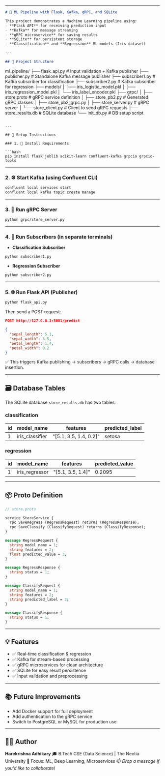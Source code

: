 
---

```markdown
# 🧠 ML Pipeline with Flask, Kafka, gRPC, and SQLite

This project demonstrates a Machine Learning pipeline using:
- **Flask API** for receiving prediction input
- **Kafka** for message streaming
- **gRPC microservice** for saving results
- **SQLite** for persistent storage
- **Classification** and **Regression** ML models (Iris dataset)

---

## 📌 Project Structure

```

ml\_pipeline/
├── flask\_api.py              # Input validation + Kafka publisher
├── publisher.py              # Standalone Kafka message publisher
├── subscriber1.py            # Kafka subscriber for classification
├── subscriber2.py            # Kafka subscriber for regression
├── models/
│   ├── iris\_logistic\_model.pkl
│   ├── iris\_regression\_model.pkl
│   └── iris\_label\_encoder.pkl
├── grpc/
│   ├── store.proto           # gRPC service definition
│   ├── store\_pb2.py          # Generated gRPC classes
│   ├── store\_pb2\_grpc.py
│   ├── store\_server.py       # gRPC server
│   └── store\_client.py       # Client to send gRPC requests
├── store\_results.db          # SQLite database
└── init\_db.py                # DB setup script

````

---

## 🚀 Setup Instructions

### 1. 🔧 Install Requirements

```bash
pip install flask joblib scikit-learn confluent-kafka grpcio grpcio-tools
````

---

### 2. ⚙️ Start Kafka (using Confluent CLI)

```bash
confluent local services start
confluent local kafka topic create manage
```

---

### 3. 📡 Run gRPC Server

```bash
python grpc/store_server.py
```

---

### 4. 🧪 Run Subscribers (in separate terminals)

* **Classification Subscriber**

```bash
python subscriber1.py
```

* **Regression Subscriber**

```bash
python subscriber2.py
```

---

### 5. 🌐 Run Flask API (Publisher)

```bash
python flask_api.py
```

Then send a POST request:

```json
POST http://127.0.0.1:5001/predict

{
  "sepal_length": 5.1,
  "sepal_width": 3.5,
  "petal_length": 1.4,
  "petal_width": 0.2
}
```

✅ This triggers Kafka publishing → subscribers → gRPC calls → database insertion.

---

## 🗃️ Database Tables

The SQLite database `store_results.db` has two tables:

### classification

| id | model\_name      | features                | predicted\_label |
| -- | ---------------- | ----------------------- | ---------------- |
| 1  | iris\_classifier | "\[5.1, 3.5, 1.4, 0.2]" | setosa           |

### regression

| id | model\_name     | features           | predicted\_value |
| -- | --------------- | ------------------ | ---------------- |
| 1  | iris\_regressor | "\[5.1, 3.5, 1.4]" | 0.2095           |

---

## 📦 Proto Definition

```proto
// store.proto

service StoreService {
  rpc SaveRegress (RegressRequest) returns (RegressResponse);
  rpc SaveClassify (ClassifyRequest) returns (ClassifyResponse);
}

message RegressRequest {
  string model_name = 1;
  string features = 2;
  float predicted_value = 3;
}

message RegressResponse {
  string status = 1;
}

message ClassifyRequest {
  string model_name = 1;
  string features = 2;
  string predicted_label = 3;
}

message ClassifyResponse {
  string status = 1;
}
```

---

## 💡 Features

* ✅ Real-time classification & regression
* ✅ Kafka for stream-based processing
* ✅ gRPC microservices for clean architecture
* ✅ SQLite for easy result persistence
* ✅ Input validation and preprocessing

---

## 📚 Future Improvements

* Add Docker support for full deployment
* Add authentication to the gRPC service
* Switch to PostgreSQL or MySQL for production use

---

## 👨‍💻 Author

**Harekrishna Adhikary**
🎓 B.Tech CSE (Data Science) | The Neotia University
🧠 Focus: ML, Deep Learning, Microservices
📫 *Drop a message if you'd like to collaborate!*
